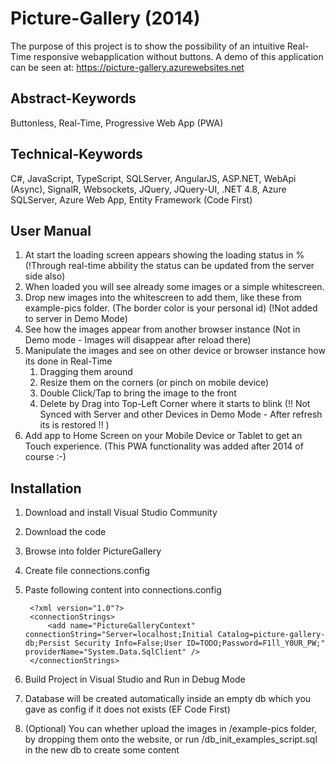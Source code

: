 # Picture-Gallery (2014)
The purpose of this project is to show the possibility of an intuitive Real-Time responsive webapplication without buttons. 
A demo of this application can be seen at: https://picture-gallery.azurewebsites.net

## Abstract-Keywords
Buttonless, Real-Time, Progressive Web App (PWA)

## Technical-Keywords
C#, JavaScript, TypeScript, SQLServer, AngularJS, ASP.NET,  WebApi (Async), SignalR, Websockets, JQuery, JQuery-UI, .NET 4.8, Azure SQLServer, Azure Web App, Entity Framework (Code First)

## User Manual
1. At start the loading screen appears showing the loading status in % (!Through real-time abbility the status can be updated from the server side also)
2. When loaded you will see already some images or a simple whitescreen.
3. Drop new images into the whitescreen to add them, like these from example-pics folder. (The border color is your personal id) (!Not added to server in Demo Mode)
4. See how the images appear from another browser instance (Not in Demo mode - Images will disappear after reload there)
5. Manipulate the images and see on other device or browser instance how its done in Real-Time
	1. Dragging them around
	2. Resize them on the corners (or pinch on mobile device)
	3. Double Click/Tap to bring the image to the front
	4. Delete by Drag into Top-Left Corner where it starts to blink (!! Not Synced with Server and other Devices in Demo Mode - After refresh its is restored !! )
6. Add app to Home Screen on your Mobile Device or Tablet to get an Touch experience. (This PWA functionality was added after 2014 of course :-)

## Installation
1. Download and install Visual Studio Community
2. Download the code
3. Browse into folder PictureGallery
4. Create file connections.config
5. Paste following content into connections.config

		<?xml version="1.0"?>
		<connectionStrings>
			<add name="PictureGalleryContext" connectionString="Server=localhost;Initial Catalog=picture-gallery-db;Persist Security Info=False;User ID=TODO;Password=F1ll_Y0UR_PW;" providerName="System.Data.SqlClient" />
		</connectionStrings>
		
6. Build Project in Visual Studio and Run in Debug Mode
7. Database will be created automatically inside an empty db which you gave as config if it does not exists (EF Code First)
8. (Optional) You can whether upload the images in /example-pics folder, by dropping them onto the website, or run /db_init_examples_script.sql in the new db to create some content
